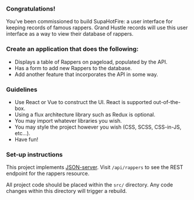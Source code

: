 ### Congratulations!

You’ve been commissioned to build SupaHotFire: a user interface for keeping records of famous rappers. Grand Hustle records will use this user interface as a way to view their database of rappers.

### Create an application that does the following:

- Displays a table of Rappers on pageload, populated by the API.
- Has a form to add new Rappers to the database.
- Add another feature that incorporates the API in some way.

### Guidelines

- Use React or Vue to construct the UI. React is supported out-of-the-box.
- Using a flux architecture library such as Redux is optional.
- You may import whatever libraries you wish.
- You may style the project however you wish (CSS, SCSS, CSS-in-JS, etc...).
- Have fun!

### Set-up instructions

This project implements [JSON-server](https://github.com/typicode/json-server). Visit `/api/rappers` to see the REST endpoint for the rappers resource.

All project code should be placed within the `src/` directory. Any code changes within this directory will trigger a rebuild.
